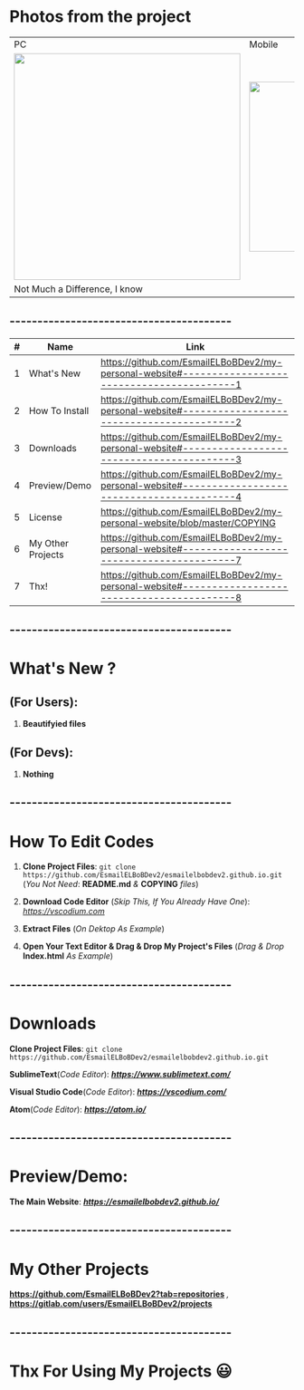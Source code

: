 # Photos from the project
<table>
  <tr>
    <td>PC</td>
    <td>Mobile</td>
  </tr>
  <tr>
    <td colspan="1"><img src="https://i.imgur.com/RhATFDv.png" width="400"/></td>
    <td colspan="2"><img src="https://i.imgur.com/uy6Peyi.png" width="300"/></td>
  </tr>
  <tr>
    <td colspan="2">Not Much a Difference, I know</td>
  </tr>
</table>

## ----------------------------------------
| #  | Name | Link |
| ------------- | ------------- | ------------- |
| 1  | What's New  | https://github.com/EsmailELBoBDev2/my-personal-website#-----------------------------------------1  |
| 2  | How To Install| https://github.com/EsmailELBoBDev2/my-personal-website#-----------------------------------------2  |
| 3  | Downloads  | https://github.com/EsmailELBoBDev2/my-personal-website#-----------------------------------------3  |
| 4  | Preview/Demo  | https://github.com/EsmailELBoBDev2/my-personal-website#-----------------------------------------4  |
| 5  | License  | https://github.com/EsmailELBoBDev2/my-personal-website/blob/master/COPYING |
| 6  | My Other Projects  | https://github.com/EsmailELBoBDev2/my-personal-website#-----------------------------------------7  |
| 7  | Thx!  | https://github.com/EsmailELBoBDev2/my-personal-website#-----------------------------------------8  |
## ----------------------------------------
# What's New ?                      
## (For Users): 
1. **Beautifyied files**
## (For Devs): 
1. **Nothing**
## ----------------------------------------
# How To Edit Codes
1. **Clone Project Files**: `git clone https://github.com/EsmailELBoBDev2/esmailelbobdev2.github.io.git` (*You Not Need*: **README.md** *&* **COPYING** *files*)

2. **Download Code Editor** (*Skip This, If You Already Have One*): *https://vscodium.com*

3. **Extract Files** (*On Dektop As Example*)

4. **Open Your Text Editor & Drag & Drop My Project's Files** (*Drag & Drop* **Index.html** *As Example*)
## ----------------------------------------
# Downloads
**Clone Project Files**: `git clone https://github.com/EsmailELBoBDev2/esmailelbobdev2.github.io.git`

**SublimeText**(*Code Editor*): ***https://www.sublimetext.com/***

**Visual Studio Code**(*Code Editor*): ***https://vscodium.com/***

**Atom**(*Code Editor*): ***https://atom.io/***
## ----------------------------------------
# Preview/Demo:
**The Main Website**: ***https://esmailelbobdev2.github.io/***
## ----------------------------------------
# My Other Projects
**https://github.com/EsmailELBoBDev2?tab=repositories** *,* **https://gitlab.com/users/EsmailELBoBDev2/projects**
## ----------------------------------------
# Thx For Using My Projects :smiley:

